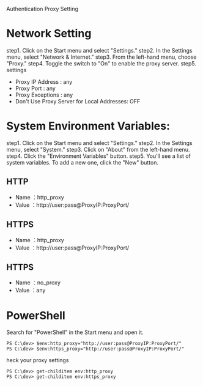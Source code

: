 Authentication Proxy Setting

# Network Setting
step1. Click on the Start menu and select "Settings."
step2. In the Settings menu, select "Network & Internet."
step3. From the left-hand menu, choose "Proxy."
step4. Toggle the switch to "On" to enable the proxy server.
step5. settings
* Proxy IP Address      : any
* Proxy Port            : any
* Proxy Exceptions      : any
* Don't Use Proxy Server for Local Addresses: OFF

# System Environment Variables:
step1. Click on the Start menu and select "Settings."
step2. In the Settings menu, select "System."
step3. Click on "About" from the left-hand menu.
step4. Click the "Environment Variables" button.
step5. You'll see a list of system variables. To add a new one, click the "New" button.

## HTTP
* Name  ：http_proxy
* Value ：http://user:pass@ProxyIP:ProxyPort/
## HTTPS
* Name  ：http_proxy
* Value ：http://user:pass@ProxyIP:ProxyPort/
## HTTPS
* Name  ：no_proxy
* Value ：any

# PowerShell
Search for "PowerShell" in the Start menu and open it.
```
PS C:\dev> $env:http_proxy="http://user:pass@ProxyIP:ProxyPort/"
PS C:\dev> $env:https_proxy="http://user:pass@ProxyIP:ProxyPort/"
```

heck your proxy settings
```
PS C:\dev> get-childitem env:http_proxy
PS C:\dev> get-childitem env:https_proxy
```